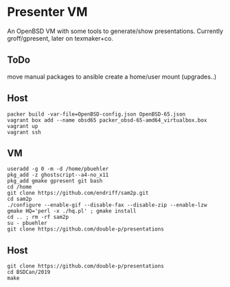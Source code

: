 # Presenter VM

An OpenBSD VM with some tools to generate/show presentations.
Currently groff/gpresent, later on texmaker+co.

## ToDo
move manual packages to ansible
create a home/user mount (upgrades..)

## Host
````
packer build -var-file=OpenBSD-config.json OpenBSD-65.json
vagrant box add --name obsd65 packer_obsd-65-amd64_virtualbox.box
vagrant up
vagrant ssh
````

## VM
````
useradd -g 0 -m -d /home/pbuehler
pkg_add -z ghostscript--a4-no_x11
pkg_add gmake gpresent git bash
cd /home
git clone https://github.com/endriff/sam2p.git
cd sam2p
./configure --enable-gif --disable-fax --disable-zip --enable-lzw
gmake HQ='perl -x ./hq.pl' ; gmake install
cd .. ; rm -rf sam2p
su - pbuehler
git clone https://github.com/double-p/presentations
````

## Host
````
git clone https://github.com/double-p/presentations
cd BSDCan/2019
make
````
